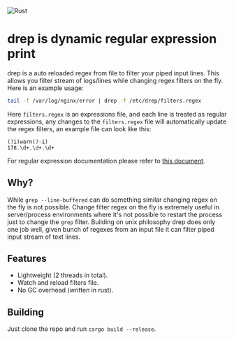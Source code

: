 ![Rust](https://github.com/maxpert/drep/workflows/Rust/badge.svg)

# drep is dynamic regular expression print

drep is a auto reloaded regex from file to filter your piped input lines. This allows you filter stream of logs/lines while changing regex filters on the fly. Here is an example usage:

```bash
tail -f /var/log/nginx/error | drep -f /etc/drep/filters.regex
```

Here `filters.regex` is an expressions file, and each line is treated as regular expressions, any changes to the `filters.regex` file will automatically update the regex filters, an example file can look like this:

```
(?i)warn(?-i)
178.\d+.\d+.\d+
```

For regular expression documentation please refer to [this document](https://docs.rs/regex/1.3.9/regex/). 

## Why?

While `grep --line-buffered` can do something similar changing regex on the fly is not possible. Change filter regex on the fly is extremely useful in server/process environments where it's not possible to restart the process just to change the `grep` filter. Building on unix philosophy drep does only one job well, given bunch of regexes from an input file it can filter piped input stream of text lines.

## Features

 - Lightweight (2 threads in total).
 - Watch and reload filters file.
 - No GC overhead (written in rust).

## Building

Just clone the repo and run `cargo build --release`.
